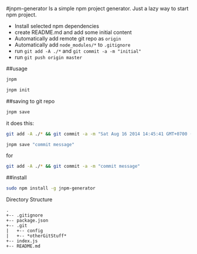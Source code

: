 
#jnpm-generator
Is a simple npm project generator. Just a lazy way to start npm project.

- Install selected npm dependencies
- create README.md and add some initial content
- Automatically add remote git repo as `origin`
- Automatically add `node_modules/*` to `.gitignore`
- run `git add -A ./*` and `git commit -a -m "initial"`
- run `git push origin master`

##usage
```bash
jnpm

jnpm init
```

##saving to git repo
```bash
jnpm save
```
it does this:
```bash
git add -A ./* && git commit -a -m "Sat Aug 16 2014 14:45:41 GMT+0700 (WIB)"
```

```bash
jnpm save "commit message"
```
for
```bash
git add -A ./* && git commit -a -m "commit message"
```



##install
```bash
sudo npm install -g jnpm-generator
```

Directory Structure
```plaintext
.
+--	.gitignore
+--	package.json
+-- .git
|	+--	config
|	+-- *otherGitStuff*
+-- index.js
+-- README.md
```

